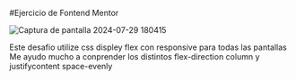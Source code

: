 #Ejercicio de Fontend Mentor

![Captura de pantalla 2024-07-29 180415](https://github.com/user-attachments/assets/5da7a0c5-0a4f-4fcd-8b7d-3b06e309c1f3)

Este desafio utilize css displey flex con responsive para todas las pantallas
Me ayudo mucho a conprender los distintos flex-direction column y justifycontent space-evenly
